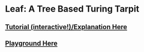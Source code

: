 Leaf: A Tree Based Turing Tarpit
===

[Tutorial (interactive!)/Explanation Here](https://crogers.github.com/leaf/tutorial.html)
---

[Playground Here](https://crogers.github.com/leaf/default.html)
---